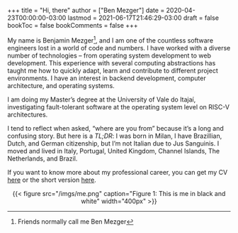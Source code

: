 +++
title = "Hi, there"
author = ["Ben Mezger"]
date = 2020-04-23T00:00:00-03:00
lastmod = 2021-06-17T21:46:29-03:00
draft = false
bookToc = false
bookComments = false
+++

My name is Benjamin Mezger[^fn:1], and I am one of the countless software
engineers lost in a world of code and numbers. I have worked with a diverse
number of technologies – from operating system development to web development.
This experience with several computing abstractions has taught me how to quickly
adapt, learn and contribute to different project environments. I have an
interest in backend development, computer architecture, and operating systems.

I am doing my Master&rsquo;s degree at the University of Vale do Itajaí, investigating
fault-tolerant software at the operating system level on RISC-V architectures.

I tend to reflect when asked, &ldquo;where are you from&rdquo; because it&rsquo;s a long and
confusing story. But here is a _TL;DR_: I was born in Milan, I have Brazillian,
Dutch, and German citizenship, but I&rsquo;m not Italian due to Jus Sanguinis. I moved
and lived in Italy, Portugal, United Kingdom, Channel Islands, The Netherlands,
and Brazil.

If you want to know more about my professional career, you can get my CV
[here](/files/Benjamin_Mezger_CV.pdf) or the short version [here](/files/Benjamin_Mezger_CV_short.pdf).

<style>.org-center { margin-left: auto; margin-right: auto; text-align: center; }</style>

<div class="org-center">
  <div></div>

{{< figure src="/imgs/me.png" caption="Figure 1: This is me in black and white" width="400px" >}}

</div>

[^fn:1]: Friends normally call me Ben Mezger
